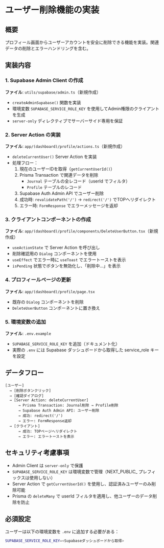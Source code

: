 # ユーザー削除機能の実装

## 概要
プロフィール画面からユーザーアカウントを安全に削除できる機能を実装。関連データの削除とエラーハンドリングを含む。

## 実装内容

### 1. Supabase Admin Client の作成
**ファイル**: `utils/supabase/admin.ts`（新規作成）

- `createAdminSupabase()` 関数を実装
- 環境変数 `SUPABASE_SERVICE_ROLE_KEY` を使用してAdmin権限のクライアントを生成
- `server-only` ディレクティブでサーバーサイド専用を保証

### 2. Server Action の実装
**ファイル**: `app/(dashboard)/profile/actions.ts`（新規作成）

- `deleteCurrentUser()` Server Action を実装
- 処理フロー：
  1. 現在のユーザーIDを取得（`getCurrentUserId()`）
  2. Prisma Transaction で関連データを削除
     - `Journal` テーブルの全レコード（userId でフィルタ）
     - `Profile` テーブルのレコード
  3. Supabase Auth Admin API でユーザー削除
  4. 成功時: `revalidatePath('/')` → `redirect('/')` でTOPへリダイレクト
  5. エラー時: `FormResponse` でエラーメッセージを返却

### 3. クライアントコンポーネントの作成
**ファイル**: `app/(dashboard)/profile/components/DeleteUserButton.tsx`（新規作成）

- `useActionState` で Server Action を呼び出し
- 削除確認用の `Dialog` コンポーネントを使用
- `useEffect` でエラー時に `useToast` でエラートーストを表示
- `isPending` 状態でボタンを無効化し、「削除中...」を表示

### 4. プロフィールページの更新
**ファイル**: `app/(dashboard)/profile/page.tsx`

- 既存の `Dialog` コンポーネントを削除
- `DeleteUserButton` コンポーネントに置き換え

### 5. 環境変数の追加
**ファイル**: `.env.example`

- `SUPABASE_SERVICE_ROLE_KEY` を追加（ドキュメント化）
- 実際の `.env` には Supabase ダッシュボードから取得した service_role キーを設定

## データフロー

```
[ユーザー]
  → [削除ボタンクリック]
  → [確認ダイアログ]
  → [Server Action: deleteCurrentUser]
      → Prisma Transaction: Journal削除 → Profile削除
      → Supabase Auth Admin API: ユーザー削除
      → 成功: redirect('/')
      → エラー: FormResponse返却
  → [クライアント]
      → 成功: TOPページへリダイレクト
      → エラー: エラートーストを表示

```

## セキュリティ考慮事項

- Admin Client は `server-only` で保護
- `SUPABASE_SERVICE_ROLE_KEY` は環境変数で管理（NEXT_PUBLIC_ プレフィックスは使用しない）
- Server Action で `getCurrentUserId()` を使用し、認証済みユーザーのみ削除可能
- Prisma の `deleteMany` で userId フィルタを適用し、他ユーザーのデータ削除を防止

## 必須設定

ユーザーは以下の環境変数を `.env` に追加する必要がある：

```bash
SUPABASE_SERVICE_ROLE_KEY=<Supabaseダッシュボードから取得>
```

